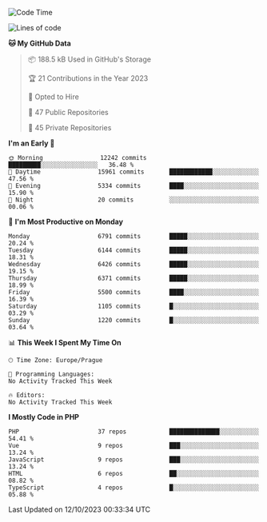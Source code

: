 <!--START_SECTION:waka-->
![Code Time](http://img.shields.io/badge/Code%20Time-1%2C583%20hrs%2058%20mins-blue)

![Lines of code](https://img.shields.io/badge/From%20Hello%20World%20I%27ve%20Written-10.9%20million%20lines%20of%20code-blue)

**🐱 My GitHub Data** 

> 📦 188.5 kB Used in GitHub's Storage 
 > 
> 🏆 21 Contributions in the Year 2023
 > 
> 💼 Opted to Hire
 > 
> 📜 47 Public Repositories 
 > 
> 🔑 45 Private Repositories 
 > 
**I'm an Early 🐤** 

```text
🌞 Morning                12242 commits       █████████░░░░░░░░░░░░░░░░   36.48 % 
🌆 Daytime                15961 commits       ████████████░░░░░░░░░░░░░   47.56 % 
🌃 Evening                5334 commits        ████░░░░░░░░░░░░░░░░░░░░░   15.90 % 
🌙 Night                  20 commits          ░░░░░░░░░░░░░░░░░░░░░░░░░   00.06 % 
```
📅 **I'm Most Productive on Monday** 

```text
Monday                   6791 commits        █████░░░░░░░░░░░░░░░░░░░░   20.24 % 
Tuesday                  6144 commits        █████░░░░░░░░░░░░░░░░░░░░   18.31 % 
Wednesday                6426 commits        █████░░░░░░░░░░░░░░░░░░░░   19.15 % 
Thursday                 6371 commits        █████░░░░░░░░░░░░░░░░░░░░   18.99 % 
Friday                   5500 commits        ████░░░░░░░░░░░░░░░░░░░░░   16.39 % 
Saturday                 1105 commits        █░░░░░░░░░░░░░░░░░░░░░░░░   03.29 % 
Sunday                   1220 commits        █░░░░░░░░░░░░░░░░░░░░░░░░   03.64 % 
```


📊 **This Week I Spent My Time On** 

```text
🕑︎ Time Zone: Europe/Prague

💬 Programming Languages: 
No Activity Tracked This Week

🔥 Editors: 
No Activity Tracked This Week
```

**I Mostly Code in PHP** 

```text
PHP                      37 repos            ██████████████░░░░░░░░░░░   54.41 % 
Vue                      9 repos             ███░░░░░░░░░░░░░░░░░░░░░░   13.24 % 
JavaScript               9 repos             ███░░░░░░░░░░░░░░░░░░░░░░   13.24 % 
HTML                     6 repos             ██░░░░░░░░░░░░░░░░░░░░░░░   08.82 % 
TypeScript               4 repos             █░░░░░░░░░░░░░░░░░░░░░░░░   05.88 % 
```




 Last Updated on 12/10/2023 00:33:34 UTC
<!--END_SECTION:waka-->
<!--
**AlexKratky/AlexKratky** is a ✨ _special_ ✨ repository because its `README.md` (this file) appears on your GitHub profile.

Here are some ideas to get you started:

- 🔭 I’m currently working on ...
- 🌱 I’m currently learning ...
- 👯 I’m looking to collaborate on ...
- 🤔 I’m looking for help with ...
- 💬 Ask me about ...
- 📫 How to reach me: ...
- 😄 Pronouns: ...
- ⚡ Fun fact: ...
-->
